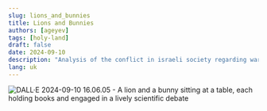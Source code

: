 ```yaml
---
slug: lions_and_bunnies
title: Lions and Bunnies
authors: [ageyev]
tags: [holy-land]
draft: false
date: 2024-09-10
description: "Analysis of the conflict in israeli society regarding war strategy"
lang: uk
---
```


![DALL·E 2024-09-10 16.06.05 - A lion and a bunny sitting at a table, each holding books and engaged in a lively scientific debate](/img/Illustrations/blog/2024-09-10_lions_and_bunnies/2024-09-10_a_lion_and_a_bunny_sitting_at_a_table.webp) 

